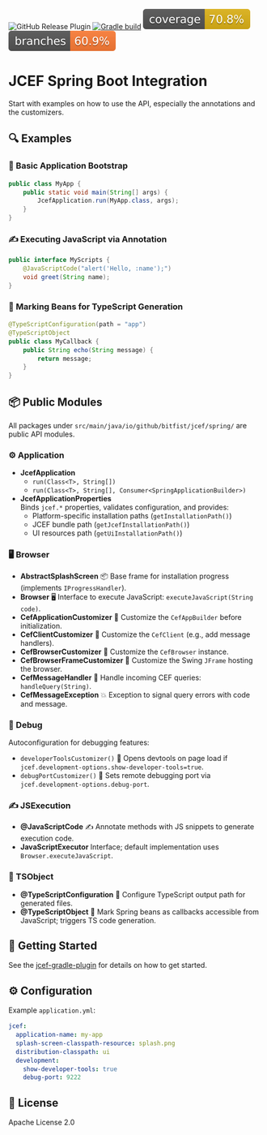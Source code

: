 ![GitHub Release Plugin](https://img.shields.io/static/v1?label=GitHub&message=Release&color=24292e&logo=github)
[![Gradle build](https://github.com/bitfist/jcef-spring-boot-starter/actions/workflows/test.yml/badge.svg)](https://github.com/bitfist/jcef-spring-boot-starter/actions/workflows/test.yml)
![Coverage](.github/badges/jacoco.svg)
![Branches](.github/badges/branches.svg)

# JCEF Spring Boot Integration

Start with examples on how to use the API, especially the annotations and the customizers.

## 🔍 Examples

### 🚀 Basic Application Bootstrap

```java
public class MyApp {
    public static void main(String[] args) {
        JcefApplication.run(MyApp.class, args);
    }
}
```

### ✍️ Executing JavaScript via Annotation

```java
public interface MyScripts {
    @JavaScriptCode("alert('Hello, :name');")
    void greet(String name);
}
```

### 🎨 Marking Beans for TypeScript Generation

```java
@TypeScriptConfiguration(path = "app")
@TypeScriptObject
public class MyCallback {
    public String echo(String message) {
        return message;
    }
}
```

## 📦 Public Modules

All packages under `src/main/java/io/github/bitfist/jcef/spring/` are public API modules.

### ⚙️ Application

- **JcefApplication**
  - `run(Class<T>, String[])`
  - `run(Class<T>, String[], Consumer<SpringApplicationBuilder>)`
- **JcefApplicationProperties**  
  Binds `jcef.*` properties, validates configuration, and provides:
  - Platform-specific installation paths (`getInstallationPath()`)
  - JCEF bundle path (`getJcefInstallationPath()`)
  - UI resources path (`getUiInstallationPath()`)

### 🖥 Browser

- **AbstractSplashScreen** 📦 Base frame for installation progress (implements `IProgressHandler`).
- **Browser** 🖥 Interface to execute JavaScript: `executeJavaScript(String code)`.
- **CefApplicationCustomizer** 🔧 Customize the `CefAppBuilder` before initialization.
- **CefClientCustomizer** 🔧 Customize the `CefClient` (e.g., add message handlers).
- **CefBrowserCustomizer** 🔧 Customize the `CefBrowser` instance.
- **CefBrowserFrameCustomizer** 🔧 Customize the Swing `JFrame` hosting the browser.
- **CefMessageHandler** 📣 Handle incoming CEF queries: `handleQuery(String)`.
- **CefMessageException** 💥 Exception to signal query errors with code and message.

### 🐞 Debug

Autoconfiguration for debugging features:

- `developerToolsCustomizer()` 🐞 Opens devtools on page load if `jcef.development-options.show-developer-tools=true`.
- `debugPortCustomizer()` 🐞 Sets remote debugging port via `jcef.development-options.debug-port`.

### ✍️ JSExecution

- **@JavaScriptCode** ✍️ Annotate methods with JS snippets to generate execution code.
- **JavaScriptExecutor** Interface; default implementation uses `Browser.executeJavaScript`.

### 🎨 TSObject

- **@TypeScriptConfiguration** 🎨 Configure TypeScript output path for generated files.
- **@TypeScriptObject** 🎨 Mark Spring beans as callbacks accessible from JavaScript; triggers TS code generation.

## 🚀 Getting Started

See the [jcef-gradle-plugin](https://github.com/bitfist/jcef-gradle-plugin) for details on how to get started.

## ⚙️ Configuration

Example `application.yml`:

```yaml
jcef:
  application-name: my-app
  splash-screen-classpath-resource: splash.png
  distribution-classpath: ui
  development:
    show-developer-tools: true
    debug-port: 9222
```

## 📄 License

Apache License 2.0
